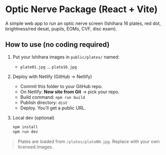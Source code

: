 # Optic Nerve Package (React + Vite)

A simple web app to run an optic nerve screen (Ishihara 16 plates, red dot, brightness/red desat, pupils, EOMs, CVF, disc exam).

## How to use (no coding required)

1. Put your Ishihara images in `public/plates/` named:
   - `plate01.jpg` ... `plate16.jpg`

2. Deploy with Netlify (GitHub → Netlify)
   - Commit this folder to your GitHub repo.
   - On Netlify: **New site from Git** → pick your repo.
   - Build command: `npm run build`
   - Publish directory: `dist`
   - Deploy. You’ll get a public URL.

3. Local dev (optional)
   ```bash
   npm install
   npm run dev
   ```

> Plates are loaded from `/plates/plateNN.jpg`. Replace with your own licensed images.
